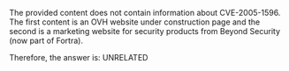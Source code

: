 The provided content does not contain information about CVE-2005-1596. The first content is an OVH website under construction page and the second is a marketing website for security products from Beyond Security (now part of Fortra).

Therefore, the answer is: UNRELATED
